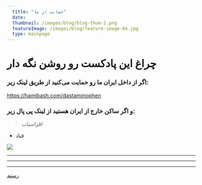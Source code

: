 ```yaml
---
  title: "حمایت از ما"
  date: 
  thumbnail: /images/blog/blog-thum-2.png
  featureImage: /images/blog/feature-image-04.jpg
  type: mainpage
---
```

# چراغ این پادکست رو روشن نگه دار

### اگر از داخل ایران ما رو حمایت می‌کنید از طریق لینک زیر:
https://hamibash.com/dastaminophen
### و اگر ساکن خارج از ایران هستید از لینک پی پال زیر:



  
> افراسیاب  
- قباد



 ![](https://mdg.imgix.net/assets/images/tux.png)  
  *** 

  ---

  _____

  [رستم](google.com
  )
